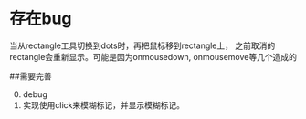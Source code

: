 # 存在bug

当从rectangle工具切换到dots时，再把鼠标移到rectangle上，
之前取消的rectangle会重新显示。可能是因为onmousedown, onmousemove等几个造成的

##需要完善

0. debug
1. 实现使用click来模糊标记，并显示模糊标记。